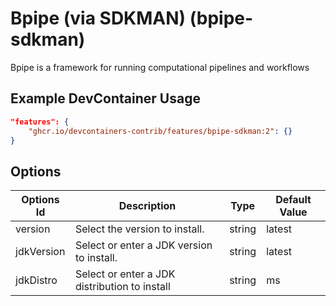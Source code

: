 
# Bpipe (via SDKMAN) (bpipe-sdkman)

Bpipe is a framework for running computational pipelines and workflows

## Example DevContainer Usage

```json
"features": {
    "ghcr.io/devcontainers-contrib/features/bpipe-sdkman:2": {}
}
```

## Options

| Options Id | Description | Type | Default Value |
|-----|-----|-----|-----|
| version | Select the version to install. | string | latest |
| jdkVersion | Select or enter a JDK version to install. | string | latest |
| jdkDistro | Select or enter a JDK distribution to install | string | ms |



